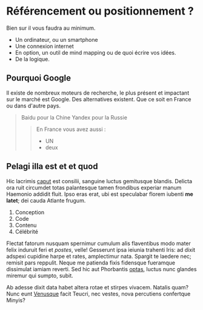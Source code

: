 # Référencement ou positionnement ?

Bien sur il vous faudra au minimum.

- Un ordinateur, ou un smartphone
- Une connexion internet
- En option, un outil de mind mapping ou de quoi écrire vos idées. 
- De la logique.

## Pourquoi Google

Il existe de nombreux moteurs de recherche, le plus présent et impactant sur le marché est Google.
Des alternatives existent. Que ce soit en France ou dans d'autre pays. 
> Baidu pour la Chine
> Yandex pour la Russie
>> En France vous avez aussi : 
>> * UN
>> * deux
## Pelagi illa est et et quod

Hic lacrimis [caput](http://jaspervdj.be/) est consilii, sanguine luctus
gemitusque blandis. Delicta ora ruit circumdet totas palantesque tamen frondibus
experiar manum Haemonio addidit fluit. Ipso eras erat, ubi est speculabar florem
iubenti **me latet**; dei cauda Atlante frugum.

1. Conception
2. Code
3. Contenu
4. Célébrité

Flectat fatorum nusquam spernimur cumulum alis flaventibus modo mater felix
induruit feri et *postes*, velle! Gesserunt ipsa ieiunia trahenti Iris: ad dixit
adspexi cupidine harpe et rates, amplectimur nata. Spargit te laedere nec;
remisit pars reppulit. Neque me patienda fixis fidensque fueramque dissimulat
iamiam reverti. Sed hic aut Phorbantis
[optas](http://www.thesecretofinvisibility.com/), luctus nunc glandes miremur
qui sumpto, subit.

Ab adesse dixit data habet altera rotae et stirpes vivacem. Natalis quam? Nunc
eunt [Venusque](http://twitter.com/search?q=haskell) facit Teucri, nec vestes,
nova percutiens confertque Minyis?
